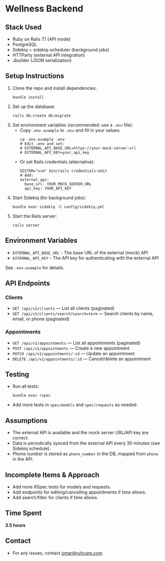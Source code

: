 # Wellness Backend

## Stack Used
- Ruby on Rails 7.1 (API mode)
- PostgreSQL
- Sidekiq + sidekiq-scheduler (background jobs)
- HTTParty (external API integration)
- Jbuilder (JSON serialization)

## Setup Instructions
1. Clone the repo and install dependencies:
   ```
   bundle install
   ```
2. Set up the database:
   ```
   rails db:create db:migrate
   ```
3. Set environment variables (recommended: use a `.env` file):
   - Copy `.env.example` to `.env` and fill in your values:
     ```
     cp .env.example .env
     # Edit .env and set:
     # EXTERNAL_API_BASE_URL=https://your-mock-server-url
     # EXTERNAL_API_KEY=your_api_key
     ```
   - Or set Rails credentials (alternative):
     ```
     EDITOR="vim" bin/rails credentials:edit
     # Add:
     external_api:
       base_url: YOUR_MOCK_SERVER_URL
       api_key: YOUR_API_KEY
     ```
4. Start Sidekiq (for background jobs):
   ```
   bundle exec sidekiq -C config/sidekiq.yml
   ```
5. Start the Rails server:
   ```
   rails server
   ```

## Environment Variables
- `EXTERNAL_API_BASE_URL` - The base URL of the external (mock) API
- `EXTERNAL_API_KEY` - The API key for authenticating with the external API

See `.env.example` for details.

## API Endpoints

### Clients
- `GET /api/v1/clients` — List all clients (paginated)
- `GET /api/v1/clients/search?search=term` — Search clients by name, email, or phone (paginated)

### Appointments
- `GET /api/v1/appointments` — List all appointments (paginated)
- `POST /api/v1/appointments` — Create a new appointment
- `PATCH /api/v1/appointments/:id` — Update an appointment
- `DELETE /api/v1/appointments/:id` — Cancel/delete an appointment

## Testing
- Run all tests:
  ```
  bundle exec rspec
  ```
- Add more tests in `spec/models` and `spec/requests` as needed.

## Assumptions
- The external API is available and the mock server URL/API key are correct.
- Data is periodically synced from the external API every 30 minutes (see Sidekiq schedule).
- Phone number is stored as `phone_number` in the DB, mapped from `phone` in the API.

## Incomplete Items & Approach
- Add more RSpec tests for models and requests.
- Add endpoints for editing/cancelling appointments if time allows.
- Add search/filter for clients if time allows.

## Time Spent
**3.5 hours**

## Contact
- For any issues, contact omar@ruhcare.com
